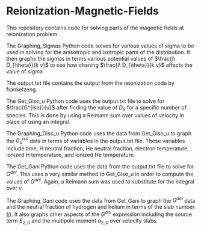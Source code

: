 # Reionization-Magnetic-Fields
This repository contains code for solving parts of the magnetic fields at reionization problem.

The Graphing_Sigmas Python code solves for various values of sigma to be used in solving for the anisotropic and isotropic parts of the distribution.
It then graphs the sigmas in terms various potential values of $\frac{i\ D_{\theta}}{k v}$ to see how chaning $\frac{i\ D_{\theta}}{k v}$ affects the value of sigma.

The output.txt file contains the output from the reionization code by frankelzeng.

The Get_Giso_u Python code uses the output.txt file to solve for $\frac{G^{iso}}{u}$ after finding the value of $D_{\theta}$ for a specific number of species. This is done by using a Reimann sum over values of velocity in place of using an integral.

The Graphing_Giso_u Python code uses the data from Get_Giso_u to graph the $G^{iso}_u$ data in terms of variables in the output.txt file. These variables include time, H neutral fraction, He neutral fraction, electron temperature, ionized H temperature, and ionized He temperature.

The Get_Gani Python code uses the data from the output.txt file to solve for $G^{ani}$. This uses a very similar method to Get_Giso_u in order to compute the values of $G^{ani}$. Again, a Reimann sum was used to substitute for the integral over v.

The Graphing_Gani code uses the data from Get_Gani to graph the $G^{ani}$ data and the neutral fraction of hydrogen and helium in terms of the slab number ($j$). It also graphs other aspects of the $G^{ani}$ expression including the source term $S_{2,0}$ and the multipole moment $a_{2,0}$ over velocity slabs.
